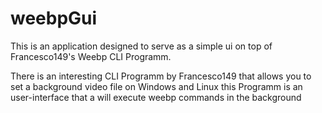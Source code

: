 # weebpGui
This is an application designed to serve as a simple ui on top of Francesco149's Weebp CLI Programm.

There is an interesting CLI Programm by Francesco149  that allows you to set a background video file on Windows and Linux
this Programm is an user-interface that a will execute weebp commands in the background
